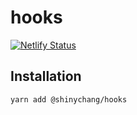 # hooks

[![Netlify Status](https://api.netlify.com/api/v1/badges/c72d3b6a-166d-434f-9024-5e1c5d2fc344/deploy-status)](https://app.netlify.com/sites/cocky-kirch-2289e7/deploys)

## Installation

```
yarn add @shinychang/hooks
```
